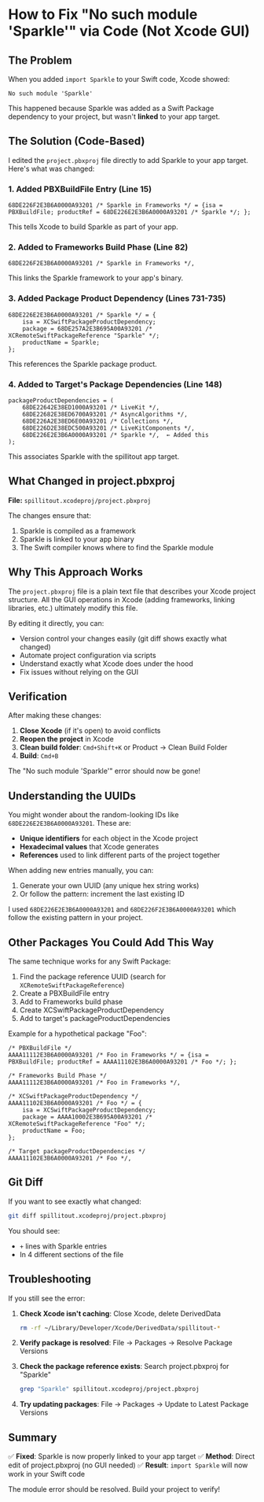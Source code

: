 # How to Fix "No such module 'Sparkle'" via Code (Not Xcode GUI)

## The Problem

When you added `import Sparkle` to your Swift code, Xcode showed:
```
No such module 'Sparkle'
```

This happened because Sparkle was added as a Swift Package dependency to your project, but wasn't **linked** to your app target.

## The Solution (Code-Based)

I edited the `project.pbxproj` file directly to add Sparkle to your app target. Here's what was changed:

### 1. Added PBXBuildFile Entry (Line 15)

```
68DE226F2E3B6A0000A93201 /* Sparkle in Frameworks */ = {isa = PBXBuildFile; productRef = 68DE226E2E3B6A0000A93201 /* Sparkle */; };
```

This tells Xcode to build Sparkle as part of your app.

### 2. Added to Frameworks Build Phase (Line 82)

```
68DE226F2E3B6A0000A93201 /* Sparkle in Frameworks */,
```

This links the Sparkle framework to your app's binary.

### 3. Added Package Product Dependency (Lines 731-735)

```
68DE226E2E3B6A0000A93201 /* Sparkle */ = {
    isa = XCSwiftPackageProductDependency;
    package = 68DE257A2E3B695A00A93201 /* XCRemoteSwiftPackageReference "Sparkle" */;
    productName = Sparkle;
};
```

This references the Sparkle package product.

### 4. Added to Target's Package Dependencies (Line 148)

```
packageProductDependencies = (
    68DE22642E38ED1000A93201 /* LiveKit */,
    68DE22682E38ED6700A93201 /* AsyncAlgorithms */,
    68DE226A2E38ED6E00A93201 /* Collections */,
    68DE226D2E38EDC500A93201 /* LiveKitComponents */,
    68DE226E2E3B6A0000A93201 /* Sparkle */,  ← Added this
);
```

This associates Sparkle with the spillitout app target.

## What Changed in project.pbxproj

**File:** `spillitout.xcodeproj/project.pbxproj`

The changes ensure that:
1. Sparkle is compiled as a framework
2. Sparkle is linked to your app binary
3. The Swift compiler knows where to find the Sparkle module

## Why This Approach Works

The `project.pbxproj` file is a plain text file that describes your Xcode project structure. All the GUI operations in Xcode (adding frameworks, linking libraries, etc.) ultimately modify this file.

By editing it directly, you can:
- Version control your changes easily (git diff shows exactly what changed)
- Automate project configuration via scripts
- Understand exactly what Xcode does under the hood
- Fix issues without relying on the GUI

## Verification

After making these changes:

1. **Close Xcode** (if it's open) to avoid conflicts
2. **Reopen the project** in Xcode
3. **Clean build folder**: `Cmd+Shift+K` or Product → Clean Build Folder
4. **Build**: `Cmd+B`

The "No such module 'Sparkle'" error should now be gone!

## Understanding the UUIDs

You might wonder about the random-looking IDs like `68DE226E2E3B6A0000A93201`. These are:

- **Unique identifiers** for each object in the Xcode project
- **Hexadecimal values** that Xcode generates
- **References** used to link different parts of the project together

When adding new entries manually, you can:
1. Generate your own UUID (any unique hex string works)
2. Or follow the pattern: increment the last existing ID

I used `68DE226E2E3B6A0000A93201` and `68DE226F2E3B6A0000A93201` which follow the existing pattern in your project.

## Other Packages You Could Add This Way

The same technique works for any Swift Package:

1. Find the package reference UUID (search for `XCRemoteSwiftPackageReference`)
2. Create a PBXBuildFile entry
3. Add to Frameworks build phase
4. Create XCSwiftPackageProductDependency
5. Add to target's packageProductDependencies

Example for a hypothetical package "Foo":

```
/* PBXBuildFile */
AAAA11112E3B6A0000A93201 /* Foo in Frameworks */ = {isa = PBXBuildFile; productRef = AAAA11102E3B6A0000A93201 /* Foo */; };

/* Frameworks Build Phase */
AAAA11112E3B6A0000A93201 /* Foo in Frameworks */,

/* XCSwiftPackageProductDependency */
AAAA11102E3B6A0000A93201 /* Foo */ = {
    isa = XCSwiftPackageProductDependency;
    package = AAAA10002E3B695A00A93201 /* XCRemoteSwiftPackageReference "Foo" */;
    productName = Foo;
};

/* Target packageProductDependencies */
AAAA11102E3B6A0000A93201 /* Foo */,
```

## Git Diff

If you want to see exactly what changed:

```bash
git diff spillitout.xcodeproj/project.pbxproj
```

You should see:
- `+` lines with Sparkle entries
- In 4 different sections of the file

## Troubleshooting

If you still see the error:

1. **Check Xcode isn't caching**: Close Xcode, delete DerivedData
   ```bash
   rm -rf ~/Library/Developer/Xcode/DerivedData/spillitout-*
   ```

2. **Verify package is resolved**: File → Packages → Resolve Package Versions

3. **Check the package reference exists**: Search project.pbxproj for "Sparkle"
   ```bash
   grep "Sparkle" spillitout.xcodeproj/project.pbxproj
   ```

4. **Try updating packages**: File → Packages → Update to Latest Package Versions

## Summary

✅ **Fixed**: Sparkle is now properly linked to your app target
✅ **Method**: Direct edit of project.pbxproj (no GUI needed)
✅ **Result**: `import Sparkle` will now work in your Swift code

The module error should be resolved. Build your project to verify!
